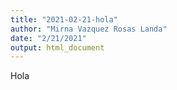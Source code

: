```yaml
---
title: "2021-02-21-hola"
author: "Mirna Vazquez Rosas Landa"
date: "2/21/2021"
output: html_document
---
```


Hola
